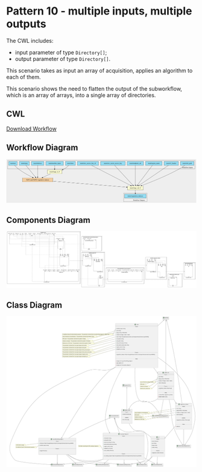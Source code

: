 # Pattern 10 - multiple inputs, multiple outputs

The CWL includes:

- input parameter of type `Directory[]`;
- output parameter of type `Directory[]`.

This scenario takes as input an array of acquisition, applies an algorithm to each of them.

This scenario shows the need to flatten the output of the subworkflow, which is an array of arrays, into a single array of directories.

## CWL

[Download Workflow](./workflows/pattern-10.cwl)

## Workflow Diagram

![file](./diagrams/pattern-10/workflow.svg)

## Components Diagram

![file](./diagrams/pattern-10/components.svg)

## Class Diagram

![file](./diagrams/pattern-10/class.svg)
